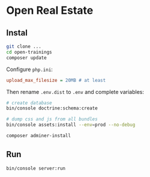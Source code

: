 # Open Real Estate

## Instal

```bash
git clone ...
cd open-trainings
composer update
```

Configure `php.ini`:

```ini
upload_max_filesize = 20MB # at least
```

Then rename `.env.dist` to `.env` and complete variables:

```bash
# create database
bin/console doctrine:schema:create

# dump css and js from all bundles
bin/console assets:install --env=prod --no-debug

composer adminer-install
```

## Run

```bash
bin/console server:run
```

